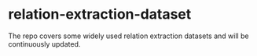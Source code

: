 # relation-extraction-dataset
The repo covers some widely used relation extraction datasets and will be continuously updated.
